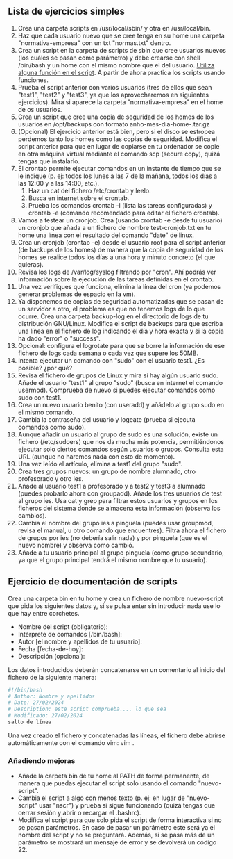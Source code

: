 
## Lista de ejercicios simples
1. Crea una carpeta scripts en /usr/local/sbin/ y otra en /usr/local/bin.
2. Haz que cada usuario nuevo que se cree tenga en su home una carpeta "normativa-empresa" con un txt "normas.txt" dentro.
3. Crea un script en la carpeta de scripts de sbin que cree usuarios nuevos (los cuáles se pasan como parámetro) y debe crearse con shell /bin/bash y un home con el mismo nombre que el del usuario. [Utiliza alguna función en el script](https://ioflood.com/blog/bash-function/). A partir de ahora practica los scripts usando funciones.
4. Prueba el script anterior con varios usuarios (tres de ellos que sean "test1", "test2" y "test3", ya que los aprovecharemos en siguientes ejercicios). Mira si aparece la carpeta "normativa-empresa" en el home de os usuarios.
5. Crea un script que cree una copia de seguridad de los homes de los usuarios en /opt/backups con formato anho-mes-dia-home-<nombre-usuario>.tar.gz
6. (Opcional) El ejercicio anterior está bien, pero si el disco se estropea perdemos tanto los homes como las copias de seguridad. Modifica el script anterior para que en lugar de copiarse en tu ordenador se copie en otra máquina virtual mediante el comando scp (secure copy), quizá tengas que instalarlo.
7. El crontab permite ejecutar comandos en un instante de tiempo que se le indique (p. ej: todos los lunes a las 7 de la mañana, todos los días a las 12:00 y a las 14:00, etc.).
   1. Haz un cat del fichero /etc/crontab y leelo.
   2. Busca en internet sobre el crontab.
   3. Prueba los comandos crontab -l (lista las tareas configuradas) y crontab -e (comando recomendado para editar el fichero crontab).
8. Vamos a testear un cronjob. Crea (usando crontab -e desde tu usuario) un cronjob que añada a un fichero de nombre test-cronjob.txt en tu home una línea con el resultado del comando "date" de linux.
9. Crea un cronjob (crontab -e) desde el usuario root para el script anterior (de backups de los homes) de manera que la copia de seguridad de los homes se realice todos los días a una hora y minuto concreto (el que quieras).
10. Revisa los logs de /var/log/syslog filtrando por "cron". Ahí podrás ver información sobre la ejecución de las tareas definidas en el crontab.
11. Una vez verifiques que funciona, elimina la línea del cron (ya podemos generar problemas de espacio en la vm).
12. Ya disponemos de copias de seguridad automatizadas que se pasan de un servidor a otro, el problema es que no tenemos logs de lo que ocurre. Crea una carpeta backup-log en el directorio de logs de tu distribución GNU/Linux. Modifica el script de backups para que escriba una línea en el fichero de log indicando el día y hora exacta y si la copia ha dado "error" o "success".
13. Opcional: configura el logrotate para que se borre la información de ese fichero de logs cada semana o cada vez que supere los 50MB.
14. Intenta ejecutar un comando con "sudo" con el usuario test1. ¿Es posible? ¿por qué?
15. Revisa el fichero de grupos de Linux y mira si hay algún usuario sudo. Añade el usuario "test1" al grupo "sudo" (busca en internet el comando usermod). Comprueba de nuevo si puedes ejecutar comandos como sudo con test1.
16. Crea un nuevo usuario benito (con useradd) y añádelo al grupo sudo en el mismo comando.
17. Cambia la contraseña del usuario y logeate (prueba si ejecuta comandos como sudo).
18. Aunque añadir un usuario al grupo de sudo es una solución, existe un fichero (/etc/sudoers) que nos da mucha más potencia, permitiéndonos ejecutar solo ciertos comandos según usuarios o grupos. Consulta esta URL (aunque no haremos nada con esto de momento).
19. Una vez leído el artículo, elimina a test1 del grupo "sudo".
20. Crea tres grupos nuevos: un grupo de nombre alumnado, otro profesorado y otro ies.
21. Añade al usuario test1 a profesorado y a test2 y test3 a alumnado (puedes probarlo ahora con groupadd). Añade los tres usuarios de test al grupo ies. Usa cat y grep para filtrar estos usuarios y grupos en los ficheros del sistema donde se almacena esta información (observa los cambios).
22. Cambia el nombre del grupo ies a pinguela (puedes usar groupmod, revisa el manual, u otro comando que encuentres). Filtra ahora el fichero de grupos por ies (no debería salir nada) y por pinguela (que es el nuevo nombre) y observa como cambió.
23. Añade a tu usuario principal al grupo pinguela (como grupo secundario, ya que el grupo principal tendrá el mismo nombre que tu usuario).

## Ejercicio de documentación de scripts
Crea una carpeta bin en tu home y crea un fichero de nombre nuevo-script que pida los siguientes datos y, si se pulsa enter sin introducir nada use lo que hay entre corchetes.

- Nombre del script (obligatorio):
- Intérprete de comandos [/bin/bash]:
- Autor [el nombre y apellidos de tu usuario]:
- Fecha [fecha-de-hoy]:
- Descripción (opcional):

Los datos introducidos deberán concatenarse en un comentario al inicio del fichero de la siguiente manera:

```bash
#!/bin/bash
# Author: Nombre y apellidos
# Date: 27/02/2024
# Description: este script comprueba.... lo que sea
# Modificado: 27/02/2024
salto de línea

```

Una vez creado el fichero y concatenadas las líneas, el fichero debe abrirse automáticamente con el comando vim: vim <nombre-fichero>.

### Añadiendo mejoras
- Añade la carpeta bin de tu home al PATH de forma permanente, de manera que puedas ejecutar el script solo usando el comando "nuevo-script".
- Cambia el script a algo con menos texto (p. ej: en lugar de "nuevo-script" usar "nscr") y prueba si sigue funcionando (quizá tengas que cerrar sesión y abrir o recargar el .bashrc).
- Modifica el script para que solo pida el script de forma interactiva si no se pasan parámetros. En caso de pasar un parámetro este será ya el nombre del script y no se preguntará. Además, si se pasa más de un parámetro se mostrará un mensaje de error y se devolverá un código 22.
